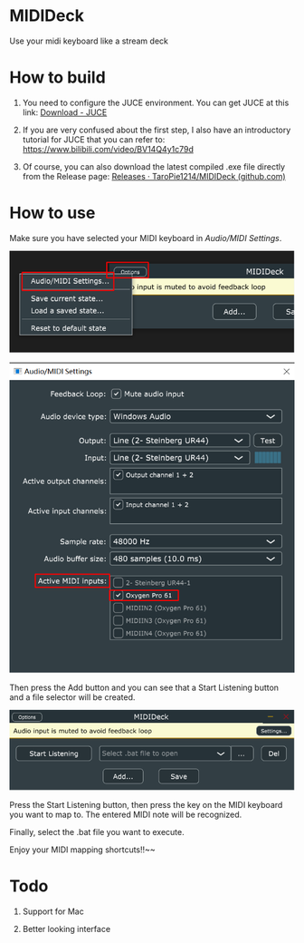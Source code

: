 # MIDIDeck

Use your midi keyboard like a stream deck

# How to build

1. You need to configure the JUCE environment. You can get JUCE at this link: [Download - JUCE](https://juce.com/download/)

2. If you are very confused about the first step, I also have an introductory tutorial for JUCE that you can refer to: https://www.bilibili.com/video/BV14Q4y1c79d

3. Of course, you can also download the latest compiled .exe file directly from the Release page: [Releases · TaroPie1214/MIDIDeck (github.com)](https://github.com/TaroPie1214/MIDIDeck/releases)

# How to use

Make sure you have selected your MIDI keyboard in *Audio/MIDI Settings*.

![](pics/Settings.png)

![](pics/MIDIInputs.png)

Then press the Add button and you can see that a Start Listening button and a file selector will be created.

![](pics/Interface.png)

Press the Start Listening button, then press the key on the MIDI keyboard you want to map to. The entered MIDI note will be recognized.

Finally, select the .bat file you want to execute.

Enjoy your MIDI mapping shortcuts!!~~

# Todo

1. Support for Mac

2. Better looking interface
